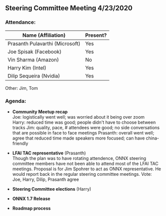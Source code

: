 ## Steering Committee Meeting 4/23/2020

### Attendance:

| Name (Affiliation) | Present? |
| ------------------------------- | --- |
| Prasanth Pulavarthi (Microsoft) | Yes |
| Joe Spisak (Facebook)           | Yes |
| Vin Sharma (Amazon)             | No | 
| Harry Kim (Intel)               | Yes |
| Dilip Sequeira (Nvidia)         | Yes |


Other: Jim, Tom

### Agenda:

* **Community Meetup recap**  
Joe: logistically went well; was worried about it being over zoom  
Harry: reduced time was good; people didn't have to choose between tracks
Jim: quality, pace, # attendees were good; no side conversations that are possible in face to face meetings
Prasanth: overall went well; agree that reduced time made speakers more focused; can have china-friendly

* **LFAI TAC representative** (Prasanth)  
Though the plan was to have rotating attendence, ONNX steering committee members have not been able to attend most of the LFAI TAC meetings.
Proposal is for Jim Spohrer to act as ONNX representative. He would report back in the regular steering committee meetings.
Vote: Joe, Harry, Dilip, Prasanth agree

* **Steering Committee elections** (Harry)  


* **ONNX 1.7 Release**  

* **Roadmap process**  


